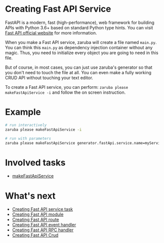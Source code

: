 # Creating Fast API Service

FastAPI is a modern, fast (high-performance), web framework for building APIs with Python 3.6+ based on standard Python type hints. You can visit [Fast API official website](https://fastapi.tiangolo.com/) for more information.

When you make a Fast API service, zaruba will create a file named `main.py`. You can think this `main.py` as dependency injection container without any magic. Thus, you need to initialize every object you are going to need in this file.

But of course, in most cases, you can just use zaruba's generator so that you don't need to touch the file at all. You can even make a fully working CRUD API without touching your text editor.

To create a Fast API service, you can perform: `zaruba please makeFastApiService -i` and follow the on screen instruction.

# Example

```sh
# run interactively
zaruba please makeFastApiService -i

# run with parameters
zaruba please makeFastApiService generator.fastApi.service.name=myService
```

# Involved tasks

* [makeFastApiService](tasks/makeFastApiService.md)


# What's next

* [Creating Fast API service task](creating-fast-api-service-task.md)
* [Creating Fast API module](creating-fast-api-module.md)
* [Creating Fast API route](creating-fast-api-route.md)
* [Creating Fast API event handler](creating-fast-api-event-handler.md)
* [Creating Fast API RPC handler](creating-fast-api-rpc-handler.md)
* [Creating Fast API Crud](creating-fast-api-crud.md)